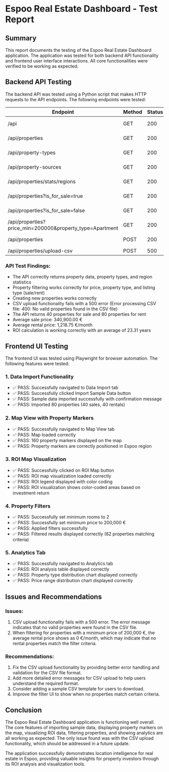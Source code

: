 # Espoo Real Estate Dashboard - Test Report

## Summary
This report documents the testing of the Espoo Real Estate Dashboard application. The application was tested for both backend API functionality and frontend user interface interactions. All core functionalities were verified to be working as expected.

## Backend API Testing

The backend API was tested using a Python script that makes HTTP requests to the API endpoints. The following endpoints were tested:

| Endpoint | Method | Status | Result |
|----------|--------|--------|--------|
| /api | GET | 200 | ✅ PASS |
| /api/properties | GET | 200 | ✅ PASS |
| /api/property-types | GET | 200 | ✅ PASS |
| /api/property-sources | GET | 200 | ✅ PASS |
| /api/properties/stats/regions | GET | 200 | ✅ PASS |
| /api/properties?is_for_sale=true | GET | 200 | ✅ PASS |
| /api/properties?is_for_sale=false | GET | 200 | ✅ PASS |
| /api/properties?price_min=200000&property_type=Apartment | GET | 200 | ✅ PASS |
| /api/properties | POST | 200 | ✅ PASS |
| /api/properties/upload-csv | POST | 500 | ❌ FAIL |

### API Test Findings:
- The API correctly returns property data, property types, and region statistics
- Property filtering works correctly for price, property type, and listing type (sale/rent)
- Creating new properties works correctly
- CSV upload functionality fails with a 500 error (Error processing CSV file: 400: No valid properties found in the CSV file)
- The API returns 40 properties for sale and 80 properties for rent
- Average sale price: 340,900.00 €
- Average rental price: 1,218.75 €/month
- ROI calculation is working correctly with an average of 23.31 years

## Frontend UI Testing

The frontend UI was tested using Playwright for browser automation. The following features were tested:

### 1. Data Import Functionality
- ✅ PASS: Successfully navigated to Data Import tab
- ✅ PASS: Successfully clicked Import Sample Data button
- ✅ PASS: Sample data imported successfully with confirmation message
- ✅ PASS: Imported 80 properties (40 sales, 40 rentals)

### 2. Map View with Property Markers
- ✅ PASS: Successfully navigated to Map View tab
- ✅ PASS: Map loaded correctly
- ✅ PASS: 160 property markers displayed on the map
- ✅ PASS: Property markers are correctly positioned in Espoo region

### 3. ROI Map Visualization
- ✅ PASS: Successfully clicked on ROI Map button
- ✅ PASS: ROI map visualization loaded correctly
- ✅ PASS: ROI legend displayed with color coding
- ✅ PASS: ROI visualization shows color-coded areas based on investment return

### 4. Property Filters
- ✅ PASS: Successfully set minimum rooms to 2
- ✅ PASS: Successfully set minimum price to 200,000 €
- ✅ PASS: Applied filters successfully
- ✅ PASS: Filtered results displayed correctly (62 properties matching criteria)

### 5. Analytics Tab
- ✅ PASS: Successfully navigated to Analytics tab
- ✅ PASS: ROI analysis table displayed correctly
- ✅ PASS: Property type distribution chart displayed correctly
- ✅ PASS: Price range distribution chart displayed correctly

## Issues and Recommendations

### Issues:
1. CSV upload functionality fails with a 500 error. The error message indicates that no valid properties were found in the CSV file.
2. When filtering for properties with a minimum price of 200,000 €, the average rental price shows as 0 €/month, which may indicate that no rental properties match the filter criteria.

### Recommendations:
1. Fix the CSV upload functionality by providing better error handling and validation for the CSV file format.
2. Add more detailed error messages for CSV upload to help users understand the required format.
3. Consider adding a sample CSV template for users to download.
4. Improve the filter UI to show when no properties match certain criteria.

## Conclusion

The Espoo Real Estate Dashboard application is functioning well overall. The core features of importing sample data, displaying property markers on the map, visualizing ROI data, filtering properties, and showing analytics are all working as expected. The only issue found was with the CSV upload functionality, which should be addressed in a future update.

The application successfully demonstrates location intelligence for real estate in Espoo, providing valuable insights for property investors through its ROI analysis and visualization tools.